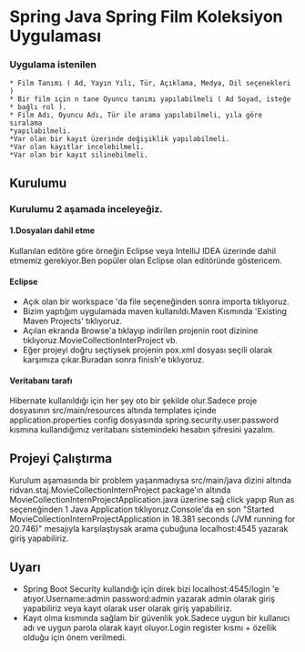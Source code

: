 # Spring Java Spring Film Koleksiyon Uygulaması

  ### Uygulama istenilen 
    * Film Tanımı ( Ad, Yayın Yılı, Tür, Açıklama, Medya, Dil seçenekleri )
    * Bir film için n tane Oyuncu tanımı yapılabilmeli ( Ad Soyad, isteğe
    * bağlı rol ).
    * Film Adı, Oyuncu Adı, Tür ile arama yapılabilmeli, yıla göre sıralama
    *yapılabilmeli.
    *Var olan bir kayıt üzerinde değişiklik yapılabilmeli.
    *Var olan kayıtlar incelebilmeli.
    *Var olan bir kayıt silinebilmeli.


## Kurulumu 
### Kurulumu 2 aşamada inceleyeğiz.
#### 1.Dosyaları dahil etme 
   Kullanılan editöre göre örneğin Eclipse veya IntelliJ IDEA üzerinde dahil etmemiz gerekiyor.Ben popüler olan Eclipse olan editöründe göstericem.
 #### Eclipse 
 * Açık olan bir workspace 'da file seçeneğinden sonra importa tıklıyoruz.
 * Bizim yaptığım uygulamada maven kullanıldı.Maven Kısmında 'Existing Maven Projects' tıklıyoruz.
 * Açılan ekranda Browse'a tıklayıp indirilen projenin root dizinine tıklıyoruz.MovieCollectionInterProject vb. 
 * Eğer projeyi doğru seçtiysek projenin pox.xml dosyası seçili olarak karşımıza çıkar.Buradan sonra finish'e tıklıyoruz.
#### Veritabanı tarafı 
Hibernate kullanıldığı için her şey oto bir şekilde olur.Sadece proje dosyasının src/main/resources altında templates içinde application.properties  config dosyasında spring.security.user.password kısmına kullandığımız veritabanı sistemindeki hesabın şifresini yazalım.

## Projeyi Çalıştırma
 Kurulum aşamasında bir problem yaşanmadıysa 
src/main/java dizini altında ridvan.staj.MovieCollectionInternProject package'ın altında MovieCollectionInternProjectApplication.java üzerine sağ click yapıp Run as seçeneğinden  1 Java Application tıklıyoruz.Console'da en son  "Started MovieCollectionInternProjectApplication in 18.381 seconds (JVM running for 20.746)" mesajıyla karşılaştıysak arama çubuğuna localhost:4545 yazarak giriş yapabiliriz.

## Uyarı
* Spring Boot Security kullandığı için direk bizi localhost:4545/login 'e atıyor.Username:admin password:admin yazarak admin olarak giriş yapabiliriz veya kayıt olarak user olarak giriş yapabiliriz.
* Kayıt olma kısmında sağlam bir güvenlik yok.Sadece uygun bir kullanıcı adı ve uygun parola olarak kayıt oluyor.Login register kısmı + özellik olduğu için önem verilmedi.
